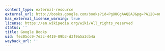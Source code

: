 ```yaml
---
content_type: external-resource
external_url: http://books.google.com/books?id=Pg8UCgAAQBAJ&pg=PA120=onepage
has_external_license_warning: true
license: https://en.wikipedia.org/wiki/All_rights_reserved
status: ''
title: Google Books
uid: fec05cc9-7e3c-4419-89b3-d3f9a5a3db4a
wayback_url: ''
---
```

